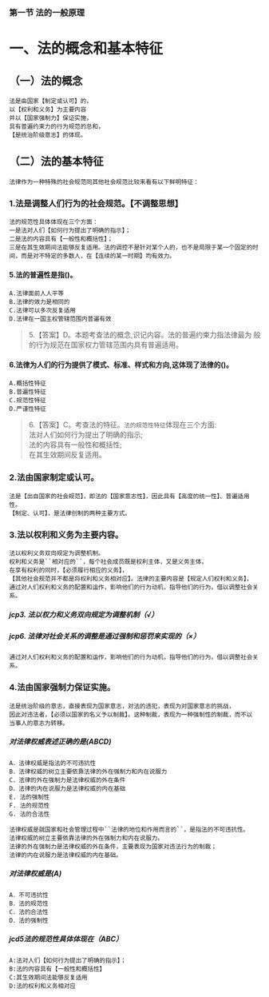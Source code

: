 ### 第一节 法的一般原理
# 一、法的概念和基本特征
## （一）法的概念
    法是由国家【制定或认可】的，
    以【权利和义务】为主要内容
    并以【国家强制力】保证实施，
    具有普遍约束力的行为规范的总和，
    【是统治阶级意志】的体现。

## （二）法的基本特征
    法律作为一种特殊的社会规范同其他社会规范比较来看有以下鲜明特征：

### 1.法是调整人们行为的社会规范。【不调整思想】
    法的规范性具体体现在三个方面：
    一是法对人们【如何行为提出了明确的指示】；
    二是法的内容具有【一般性和概括性】；
    三是在其生效期间法能够反复适用。法的调控不是针对某个人的，也不是局限于某一个固定的时间，而是对不特定的多数人，在【连续的某一时期】均有效力。

#### 5.法的普遍性是指()。
    A.法律面前人人平等
    B.法律的效力是相同的
    C.法律可以多次反复适用
    D.法律在一国主权管辖范围内普遍有效
>   5.【答案】D。本题考查法的概念,识记内容。法的普遍约束力指法律最为
    般的行为规范在国家权力管辖范围内具有普遍适用。


#### 6.法律为人们的行为提供了模式、标准、样式和方向,这体现了法律的()。
    A.概括性特征
    B.普遍性特征
    C.规范性特征
    D.严谨性特征
>   6.【答案】C。考查法的特征。`法的规范性特征`体现在三个方面:               
法对人们如何行为提出了明确的指示;                
法的内容具有一般性和概括性;               
在其生效期间反复适用。              
                     

### 2.法由国家制定或认可。
    法是【出自国家的社会规范】，即法的【国家意志性】，因此具有【高度的统一性】、普遍适用性。
    【制定、认可】，是法律创制的两种主要方式。

### 3.法以权利和义务为主要内容。
    法以权利义务双向规定为调整机制。
    权利和义务是``相对应的``，每个社会成员既是权利主体，又是义务主体，
    在享有权利的同时，【必须履行相应的义务】，
    【其他社会规范并不都是将权利和义务相对应】。法律的主要内容是【规定人们权利和义务】，
    通过对人们权利和义务的配置和运作，影响他们的行为动机，指导他们的行为，借以调整社会关系。
    
##### jcp3. 法以权力和义务双向规定为调整机制（√）

##### jcp6. 法律对社会关系的调整是通过强制和惩罚来实现的（×）
    通过对人们权利和义务的配置和运作，影响他们的行为动机，指导他们的行为，借以调整社会关系。
    
    
### 4.法由国家强制力保证实施。
    法是统治阶级的意志，直接表现为国家意志，对法的违犯，表现为对国家意志的挑战，
    因此对违法者，【必须以国家的名义予以制裁】。这种制裁，表现为一种强制性的制裁，而不以
    当事人的意志为转移。


##### 对法律权威表述正确的是(ABCD)
    A．法律权威是指法的不可违抗性
    B．法律权威的树立主要依靠法律的外在强制力和内在说服力
    C．法律的外在强制力是法律权威的外在条件
    D．法律的内在说服力是法律权威的内在基础
    E. 法的强制性
    F. 法的规范性
    G. 法的合法性

    法律权威是就国家和社会管理过程中``法律的地位和作用而言的``，是指法的不可违抗性。
    法律权威的树立主要依靠法律的外在强制力和内在说服力。
    法律的外在强制力是法律权威的外在条件，主要表现为国家对违法行为的制裁；
    法律的内在说服力是法律权威的内在基础。

##### 对法律权威是(A)
    A．不可违抗性
    B．法的规范性
    C．法的合法性
    D．法的强制性    

##### jcd5法的规范性具体体现在（ABC）
    A:法对人们【如何行为提出了明确的指示】；
    B:法的内容具有【一般性和概括性】
    C:其生效期间法能够反复适用
    D:法的权利和义务相对应    